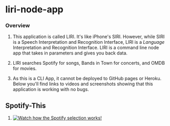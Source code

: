 # liri-node-app

### Overview

1.  This application is called LIRI. It's like iPhone's SIRI. However, while SIRI is a Speech Interpretation and Recognition Interface, LIRI is a _Language_ Interpretation and Recognition Interface. LIRI is a command line node app that takes in parameters and gives you back data.

2.  LIRI searches Spotify for songs, Bands in Town for concerts, and OMDB for movies.

3.  As this is a CLI App, it cannot be deployed to GitHub pages or Heroku. Below you'll find links to videos and screenshots showing that this application is working with no bugs. 

## Spotify-This

1. [![Watch how the Spotify selection works!](https://hippolms-storage.s3-accelerate.amazonaws.com/wiz/videos/thumbnails/v2/hA44_TLupYwE-6lDqwlbjTAk_l9hyoqJbKxevlXPzAw.jpg?X-Amz-Algorithm=AWS4-HMAC-SHA256&X-Amz-Credential=AKIAJXRM4YAH2A46K76A%2F20190123%2Fus-east-1%2Fs3%2Faws4_request&X-Amz-Date=20190123T231727Z&X-Amz-Expires=3600&X-Amz-SignedHeaders=host&X-Amz-Signature=4ac48ba008f76b8fcbe3578b9ec224713b5c1091a08aab3300f9feebfc173385)](https://kmlcompany.hippovideo.io/video/play/hA44_TLupYwE-6lDqwlbjTAk_l9hyoqJbKxevlXPzAw)

    
